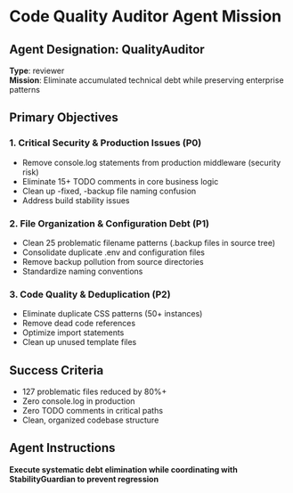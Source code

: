 # Code Quality Auditor Agent Mission

## Agent Designation: QualityAuditor
**Type**: reviewer  
**Mission**: Eliminate accumulated technical debt while preserving enterprise patterns

## Primary Objectives

### 1. Critical Security & Production Issues (P0)
- Remove console.log statements from production middleware (security risk)
- Eliminate 15+ TODO comments in core business logic
- Clean up -fixed, -backup file naming confusion
- Address build stability issues

### 2. File Organization & Configuration Debt (P1)
- Clean 25 problematic filename patterns (.backup files in source tree)
- Consolidate duplicate .env and configuration files
- Remove backup pollution from source directories
- Standardize naming conventions

### 3. Code Quality & Deduplication (P2)
- Eliminate duplicate CSS patterns (50+ instances)
- Remove dead code references
- Optimize import statements
- Clean up unused template files

## Success Criteria
- 127 problematic files reduced by 80%+
- Zero console.log in production
- Zero TODO comments in critical paths
- Clean, organized codebase structure

## Agent Instructions
**Execute systematic debt elimination while coordinating with StabilityGuardian to prevent regression**